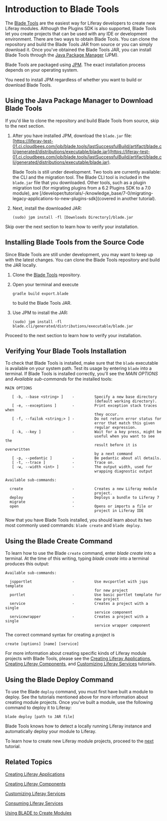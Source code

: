 # Introduction to Blade Tools

The [Blade Tools](https://github.com/gamerson/blade.tools) are the easiest way
for Liferay developers to create new Liferay modules. Although the Plugins SDK
is also supported, Blade Tools let you create projects that can be used with any
IDE or development environment. There are two ways to obtain Blade Tools. You
can clone the repository and build the Blade Tools JAR from source or you can
simply download it. Once you've obtained the Blade Tools JAR, you can install
Blade Tools through the [Java Package Manager](http://jpm4j.org) (JPM). 

Blade Tools are packaged using [JPM](http://jpm4j.org/#!/md/install). The exact
installation process depends on your operating system.

You need to install JPM regardless of whether you want to build or download
Blade Tools. 

## Using the Java Package Manager to Download Blade Tools

If you'd like to clone the repository and build Blade Tools from source, skip to
the next section.

1.  After you have installed JPM, download the `blade.jar` file:
    [https://liferay-test-01.ci.cloudbees.com/job/blade.tools/lastSuccessfulBuild/artifact/blade.cli/generated/distributions/executable/blade.jar](https://liferay-test-01.ci.cloudbees.com/job/blade.tools/lastSuccessfulBuild/artifact/blade.cli/generated/distributions/executable/blade.jar).

    Blade Tools is still under development. Two tools are currently available:
    the CLI and the migration tool. The Blade CLI tool is included in the
    `blade.jar` file that you downloaded. Other tools, such as a plugin
    migration tool (for migrating plugins from a 6.2 Plugins SDK to a 7.0
    module), are
    [/developer/tutorials/-/knowledge_base/7-0/migrating-legacy-applications-to-new-plugins-sdk](covered in another tutorial).

2.  Next, install the downloaded JAR:

        (sudo) jpm install -fl [Downloads Directory]/blade.jar

Skip over the next section to learn how to verify your installation.

## Installing Blade Tools from the Source Code

Since Blade Tools are still under development, you may want to keep up with the
latest changes. You can clone the Blade Tools repository and build the JAR
locally.

1.  Clone the [Blade Tools](https://github.com/gamerson/blade.tools) repository.

2.  Open your terminal and execute

        gradle build export.blade

    to build the Blade Tools JAR.

3.  Use JPM to install the JAR:

        (sudo) jpm install -fl blade.cli/generated/distributions/executable/blade.jar

Proceed to the next section to learn how to verify your installation.

## Verifying Your Blade Tools Installation

To check that Blade Tools is installed, make sure that the `blade` executable is
available on your system path. Test its usage by entering `blade` into a
terminal. If Blade Tools is installed correctly, you'll see the *MAIN OPTIONS*
and *Available sub-commands* for the installed tools:

    MAIN OPTIONS

       [ -b, --base <string> ]    -         Specify a new base directory
                                            (default working directory).
       [ -e, --exceptions ]       -         Print exception stack traces when
                                            they occur.
       [ -f, --failok <string;> ] -         Do not return error status for
                                            error that match this given
                                            regular expression.
       [ -k, --key ]              -         Wait for a key press, might be
                                            useful when you want to see the
                                            result before it is overwritten
                                            by a next command
       [ -p, --pedantic ]         -         Be pedantic about all details.
       [ -t, --trace ]            -         Trace on.
       [ -w, --width <int> ]      -         The output width, used for
                                            wrapping diagnostic output

    Available sub-commands: 

      create                      -         Creates a new Liferay module
                                            project. 
      deploy                      -         Deploys a bundle to Liferay 7 
      migrate                     -
      open                        -         Opens or imports a file or
                                            project in Liferay IDE 

Now that you have Blade Tools installed, you should learn about its two most
commonly used commands: `blade create` and `blade deploy`.

## Using the Blade Create Command

To learn how to use the Blade `create` command, enter *blade create* into a
terminal. At the time of this writing, typing *blade create* into a terminal
produces this output:

    Available sub-commands: 

      jspportlet                  -         Use mvcportlet with jsps template
                                            for new project 
      portlet                     -         Use basic portlet template for
                                            new project 
      service                     -         Creates a project with a single
                                            service component 
      servicewrapper              -         Creates a project with a single
                                            service wrapper component

The correct command syntax for creating a project is 

    create [options] [name] [service]

For more information about creating specific kinds of Liferay module projects
with Blade Tools, please see the
[Creating Liferay Applications](/develop/tutorials/-/knowledge_base/7-0/creating-liferay-applications),
[Creating Liferay Components](/develop/tutorials/-/knowledge_base/7-0/creating-liferay-components), and
[Customizing Liferay Services](/develop/tutorials/-/knowledge_base/7-0/customizing-liferay-services)
tutorials.

## Using the Blade Deploy Command

To use the Blade `deploy` command, you must first have built a module to deploy.
See the tutorials mentioned above for more information about creating module
projects. Once you've built a module, use the following command to deploy it to
Liferay:

    blade deploy [path to JAR file]

Blade Tools knows how to detect a locally running Liferay instance and
automatically deploy your module to Liferay.

To learn how to create new Liferay module projects, proceed to the
[next](/develop/tutorials/-/knowledge_base/7-0/creating-liferay-applications)
tutorial.

## Related Topics

[Creating Liferay Applications](/develop/tutorials/-/knowledge_base/7-0/creating-liferay-applications)

[Creating Liferay Components](/develop/tutorials/-/knowledge_base/7-0/creating-liferay-components)

[Customizing Liferay Services](/develop/tutorials/-/knowledge_base/7-0/customizing-liferay-services)

[Consuming Liferay Services](/develop/tutorials/-/knowledge_base/7-0/consuming-liferay-services)

[Using BLADE to Create Modules](/develop/tutorials/-/knowledge_base/7-0/using-blade-to-create-modules)
